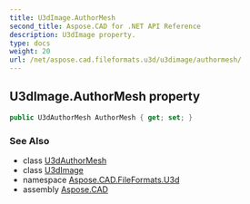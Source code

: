 ```yaml
---
title: U3dImage.AuthorMesh
second_title: Aspose.CAD for .NET API Reference
description: U3dImage property. 
type: docs
weight: 20
url: /net/aspose.cad.fileformats.u3d/u3dimage/authormesh/
---
```

## U3dImage.AuthorMesh property

```csharp
public U3dAuthorMesh AuthorMesh { get; set; }
```

### See Also

* class [U3dAuthorMesh](../../../aspose.cad.fileformats.u3d.elements/u3dauthormesh/)
* class [U3dImage](../)
* namespace [Aspose.CAD.FileFormats.U3d](../../u3dimage/)
* assembly [Aspose.CAD](../../../)


